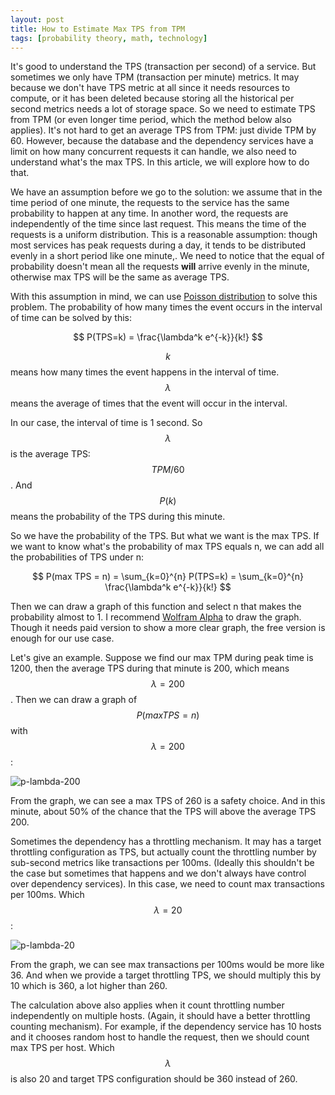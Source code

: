```yaml
---
layout: post
title: How to Estimate Max TPS from TPM
tags: [probability theory, math, technology]
---
```


It's good to understand the TPS (transaction per second) of a service. But sometimes we only have TPM (transaction per minute) metrics. It may because we don't have TPS metric at all since it needs resources to compute, or it has been deleted because storing all the historical per second metrics needs a lot of storage space. So we need to estimate TPS from TPM (or even longer time period, which the method below also applies). It's not hard to get an average TPS from TPM: just divide TPM by 60. However, because the database and the dependency services have a limit on how many concurrent requests it can handle, we also need to understand what's the max TPS. In this article, we will explore how to do that.

We have an assumption before we go to the solution: we assume that in the time period of one minute, the requests to the service has the same probability to happen at any time. In another word, the requests are independently of the time since last request. This means the time of the requests is a uniform distribution. This is a reasonable assumption: though most services has peak requests during a day, it tends to be distributed evenly in a short period like one minute,. We need to notice that the equal of probability doesn't mean all the requests **will** arrive evenly in the minute, otherwise max TPS will be the same as average TPS.

With this assumption in mind, we can use [Poisson distribution](https://en.wikipedia.org/wiki/Poisson_distribution) to solve this problem. The probability of how many times the event occurs in the interval of time can be solved by this:

<span>$$ P(TPS=k) =  \frac{\lambda^k e^{-k}}{k!} $$</span>

<span>$$k$$</span> means how many times the event happens in the interval of time. <span>$$\lambda$$</span> means the average of times that the event will occur in the interval.

In our case, the interval of time is 1 second. So <span>$$\lambda$$<span> is the average TPS: <span>$$TPM / 60$$</span>. And <span>$$P(k)$$</span> means the probability of the TPS during this minute.

So we have the probability of the TPS. But what we want is the max TPS. If we want to know what's the probability of max TPS equals n, we can add all the probabilities of TPS under n:

<span>$$ P(max TPS = n) = \sum_{k=0}^{n} P(TPS=k) = \sum_{k=0}^{n} \frac{\lambda^k e^{-k}}{k!} $$</span>

Then we can draw a graph of this function and select n that makes the probability almost to 1. I recommend [Wolfram Alpha](https://www.wolframalpha.com) to draw the graph. Though it needs paid version to show a more clear graph, the free version is enough for our use case.

Let's give an example. Suppose we find our max TPM during peak time is 1200, then the average TPS during that minute is 200, which means <span>$$\lambda = 200$$</span>. Then we can draw a graph of <span>$$ P(max TPS=n) $$</span> with <span>$$\lambda = 200$$</span>:

![p-lambda-200](/static/images/2020-10-18-How-to-Estimate-max-TPS-from-TPM/p-lambda-200.png)

From the graph, we can see a max TPS of 260 is a safety choice. And in this minute, about 50% of the chance that the TPS will above the average TPS 200.

Sometimes the dependency has a throttling mechanism. It may has a target throttling configuration as TPS, but actually count the throttling number by sub-second metrics like transactions per 100ms. (Ideally this shouldn't be the case but sometimes that happens and we don't always have control over dependency services). In this case, we need to count max transactions per 100ms. Which <span>$$\lambda = 20$$</span>:

![p-lambda-20](/static/images/2020-10-18-How-to-Estimate-max-TPS-from-TPM/p-lambda-20.png)

From the graph, we can see max transactions per 100ms would be more like 36. And when we provide a target throttling TPS, we should multiply this by 10 which is 360, a lot higher than 260.

The calculation above also applies when it count throttling number independently on multiple hosts. (Again, it should have a better throttling counting mechanism). For example, if the dependency service has 10 hosts and it chooses random host to handle the request, then we should count max TPS per host. Which <span>$$\lambda$$</span> is also 20 and target TPS configuration should be 360 instead of 260.
